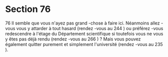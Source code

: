 # Section 76

76
Il semble que vous n'ayez pas grand -chose à faire  ici. Néanmoins
allez -vous vous y attarder à tout hasard (rendez -vous au 244 ) ou
préférez -vous redescendre à l'étage du Département scientifique
si toutefois vous ne vous y êtes pas déjà rendu (rendez -vous au
266 ) ? Mais vous pouvez également quitter purement et
simplement l'université (rendez -vous au 235 ).